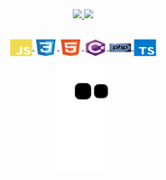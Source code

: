 <div align="center">
  <a href="https://github.com/CleoLeal">
  <img height="180em" src="https://github-readme-stats.vercel.app/api?username=CleoLeal&show_icons=true&theme=dark&include_all_commits=true&count_private=true"/>
  <img height="180em" src="https://github-readme-stats.vercel.app/api/top-langs/?username=CleoLeal&layout=compact&langs_count=7&theme=dark"/>

</div>
 <br>
<div style="display: inline_block" align="center"><br>
  <img align="center" alt="Elias-Js" height="30" width="40" src="https://raw.githubusercontent.com/devicons/devicon/master/icons/javascript/javascript-plain.svg">
  <img align="center" alt="Elias-HTML" height="30" width="40" src="https://raw.githubusercontent.com/devicons/devicon/master/icons/css3/css3-original.svg">
  <img align="center" alt="Elias-HTML" height="30" width="40" src="https://raw.githubusercontent.com/devicons/devicon/master/icons/html5/html5-original.svg">
  <img align="center" alt="Elias-Csharp" height="30" width="40" src="https://raw.githubusercontent.com/devicons/devicon/master/icons/csharp/csharp-original.svg">
  <img align="center" alt="Elias-PHP" height="30" width="40" src="https://raw.githubusercontent.com/devicons/devicon/master/icons/php/php-original.svg">
  <img align="center" alt="Elias-PHP" height="30" width="40" src="https://raw.githubusercontent.com/devicons/devicon/master/icons/typescript/typescript-original.svg">
 
  ![Snake animation](https://github.com/CleoLeal/CleoLeal/blob/output/github-contribution-grid-snake.svg)
 
</div>
